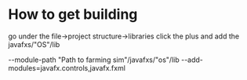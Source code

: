 # How to get building
go under the file->project structure->libraries
click the plus and add the javafxs/"OS"/lib

--module-path
"Path to farming sim"/javafxs/"os"/lib
--add-modules=javafx.controls,javafx.fxml
